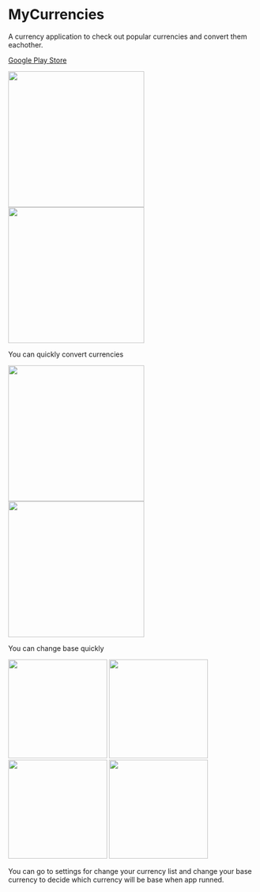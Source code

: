 # MyCurrencies



A currency application to check out popular currencies and convert them eachother.

<a href="https://play.google.com/store/apps/details?id=mustafaozhan.github.com.mycurrencies">Google Play Store</a>

<img src="https://s19.postimg.org/eucrsjp0z/unnamed_4.png" width="275px" /> <img src="https://s19.postimg.org/yoyteordv/unnamed.png" width="275px" /> 

You can quickly convert currencies

<img src="https://s19.postimg.org/iqq3oimv7/unnamed_2.png" width="275px" /> <img src="https://s19.postimg.org/u32p6b39v/unnamed_3.png" width="275px" />

You can change base quickly

<img src="https://s19.postimg.org/9ixv7uxtf/unnamed_5.png" width="200px" /> <img src="https://s19.postimg.org/t0sinrs6b/unnamed_1.png" width="200px" /> <img src="https://s19.postimg.org/71m40kyhf/unnamed_6.png" width="200px" /> <img src="https://s19.postimg.org/966h1nseb/unnamed_7.pngg" width="200px" />

You can go to settings for change your currency list and change your base currency to decide which currency will be base when app runned.
